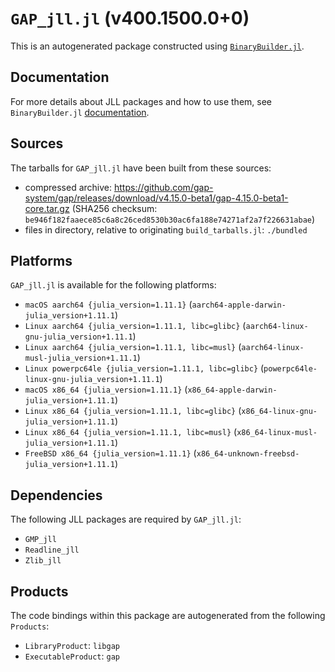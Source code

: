 # `GAP_jll.jl` (v400.1500.0+0)

This is an autogenerated package constructed using [`BinaryBuilder.jl`](https://github.com/JuliaPackaging/BinaryBuilder.jl).

## Documentation

For more details about JLL packages and how to use them, see `BinaryBuilder.jl` [documentation](https://docs.binarybuilder.org/stable/jll/).

## Sources

The tarballs for `GAP_jll.jl` have been built from these sources:

* compressed archive: https://github.com/gap-system/gap/releases/download/v4.15.0-beta1/gap-4.15.0-beta1-core.tar.gz (SHA256 checksum: `be946f182faaece85c6a8c26ced8530b30ac6fa188e74271af2a7f226631abae`)
* files in directory, relative to originating `build_tarballs.jl`: `./bundled`

## Platforms

`GAP_jll.jl` is available for the following platforms:

* `macOS aarch64 {julia_version=1.11.1}` (`aarch64-apple-darwin-julia_version+1.11.1`)
* `Linux aarch64 {julia_version=1.11.1, libc=glibc}` (`aarch64-linux-gnu-julia_version+1.11.1`)
* `Linux aarch64 {julia_version=1.11.1, libc=musl}` (`aarch64-linux-musl-julia_version+1.11.1`)
* `Linux powerpc64le {julia_version=1.11.1, libc=glibc}` (`powerpc64le-linux-gnu-julia_version+1.11.1`)
* `macOS x86_64 {julia_version=1.11.1}` (`x86_64-apple-darwin-julia_version+1.11.1`)
* `Linux x86_64 {julia_version=1.11.1, libc=glibc}` (`x86_64-linux-gnu-julia_version+1.11.1`)
* `Linux x86_64 {julia_version=1.11.1, libc=musl}` (`x86_64-linux-musl-julia_version+1.11.1`)
* `FreeBSD x86_64 {julia_version=1.11.1}` (`x86_64-unknown-freebsd-julia_version+1.11.1`)

## Dependencies

The following JLL packages are required by `GAP_jll.jl`:

* `GMP_jll`
* `Readline_jll`
* `Zlib_jll`

## Products

The code bindings within this package are autogenerated from the following `Products`:

* `LibraryProduct`: `libgap`
* `ExecutableProduct`: `gap`
